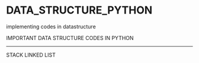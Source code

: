 # DATA_STRUCTURE_PYTHON
implementing codes in datastructure

IMPORTANT DATA STRUCTURE CODES IN PYTHON
__________________________________________
STACK
LINKED LIST

